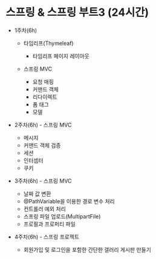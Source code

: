 # 스프링 & 스프링 부트3 (24시간)

* 1주차(6h)
	- 타임리프(Thymeleaf)
		- 타임리프 페이지 레이아웃

	- 스프링 MVC
		- 요청 매핑
		- 커맨드 객체
		- 리다이렉트
		- 폼 태그
		- 모델 
		
* 2주차(6h) - 스프링 MVC
	- 메시지
	- 커맨드 객체 검증
	- 세션
	- 인터셉터
	- 쿠키 
	
* 3주차(6h) - 스프링 MVC
	- 날짜 값 변환
	- @PathVariable을 이용한 경로 변수 처리
	- 컨트롤러 예외 처리
	- 스프링 파일 업로드(MultipartFile)
	- 프로필과 프로퍼티 파일
	
* 4주차(6h) - 스프링 프로젝트
	- 회원가입 및 로그인을 포함한 간단한 갤러리 게시판 만들기